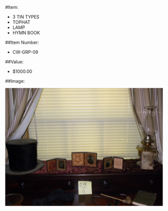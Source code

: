 #Item:
* 3 TIN TYPES 
* TOPHAT
* LAMP 
* HYMN BOOK
 



##Item Number:

* CW-GRP-09

##Value:

* $1000.00

##Image:

![CW-GRP-09](../../Images/CW-GRP-09.jpg)


